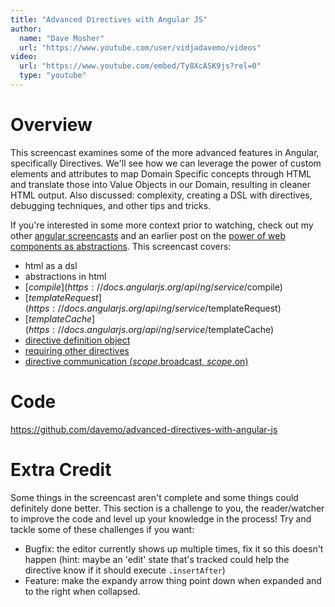 ```yaml
---
title: "Advanced Directives with Angular JS"
author:
  name: "Dave Mosher"
  url: "https://www.youtube.com/user/vidjadavemo/videos"
video:
  url: "https://www.youtube.com/embed/Ty8XcASK9js?rel=0"
  type: "youtube"
---
```


# Overview

This screencast examines some of the more advanced features in Angular, specifically Directives. We'll see how we can leverage the power of custom elements and attributes to map Domain Specific concepts through HTML and translate those into Value Objects in our Domain, resulting in cleaner HTML output. Also discussed: complexity, creating a DSL with directives, debugging techniques, and other tips and tricks.

If you're interested in some more context prior to watching, check out my other [angular screencasts](https://www.youtube.com/user/vidjadavemo/videos) and an earlier post on the [power of web components as abstractions](http://blog.testdouble.com/posts/2013-06-26-what-polymer-and-angular-tell-us-about-the-future-success-of-the-web-platform-and-javascript-frameworks). This screencast covers:

* html as a dsl
* abstractions in html
* [$compile](https://docs.angularjs.org/api/ng/service/$compile)
* [$templateRequest](https://docs.angularjs.org/api/ng/service/$templateRequest)
* [$templateCache](https://docs.angularjs.org/api/ng/service/$templateCache)
* [directive definition object](https://docs.angularjs.org/api/ng/service/$compile#directive-definition-object)
* [requiring other directives](https://docs.angularjs.org/api/ng/service/$compile#-require-)
* [directive communication ($scope.$broadcast, $scope.$on)](https://docs.angularjs.org/guide/scope#scope-events-propagation)

# Code

https://github.com/davemo/advanced-directives-with-angular-js

# Extra Credit

Some things in the screencast aren't complete and some things could definitely done better. This section is a challenge to you, the reader/watcher to improve the code and level up your knowledge in the process! Try and tackle some of these challenges if you want:

* Bugfix: the editor currently shows up multiple times, fix it so this doesn't happen (hint: maybe an 'edit' state that's tracked could help the directive know if it should execute `.insertAfter`)
* Feature: make the expandy arrow thing point down when expanded and to the right when collapsed.

